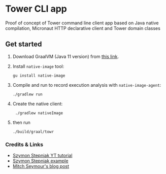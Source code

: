# Tower CLI app

Proof of concept of Tower command line client app based on Java native compilation, 
Micronaut HTTP declarative client and Tower domain classes  

## Get started 

1. Download GraalVM (Java 11 version) from [this link](https://github.com/graalvm/graalvm-ce-builds/releases/tag/vm-20.2.0). 

2. Install `native-image` tool:

    ```
    gu install native-image
    ``` 

3. Compile and run to record execution analysis with `native-image-agent`: 

    ``` 
    ./gradlew run
    ```

4. Create the native client: 

    ```
     ./gradlew nativeImage
    ```

5. then run 

    ```
    ./build/graal/towr
    ```


### Credits & Links 

* [Szymon Stepniak YT tutorial](https://www.youtube.com/watch?v=RPdugI8eZgo)
* [Szymon Stepniak example](https://github.com/wololock/gttp)
* [Mitch Seymour's blog post](https://medium.com/@mitch.seymour/building-native-java-clis-with-graalvm-picocli-and-gradle-2e8a8388d70d)
